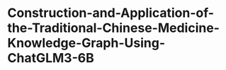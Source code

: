 # Construction-and-Application-of-the-Traditional-Chinese-Medicine-Knowledge-Graph-Using-ChatGLM3-6B